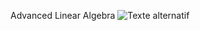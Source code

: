 Advanced Linear Algebra
![Texte alternatif]([https://exemple.com/image.png](https://img.freepik.com/photos-gratuite/surface-abstraite-textures-mur-pierre-beton-blanc_74190-8189.jpg))


